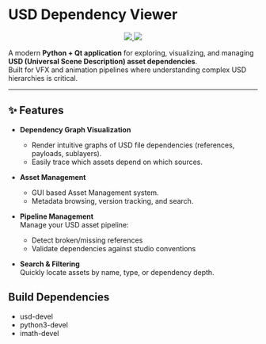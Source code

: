 # USD Dependency Viewer

<p align="center">
  <a href="https://skillicons.dev">
    <img src="https://img.shields.io/badge/C++-00599C?style=for-the-badge&logo=cplusplus&logoColor=white" />
    <img src="https://img.shields.io/badge/Qt-41CD52?style=for-the-badge&logo=qt&logoColor=white" />
  </a>
</p>

A modern **Python + Qt application** for exploring, visualizing, and managing **USD (Universal Scene Description) asset dependencies**.  
Built for VFX and animation pipelines where understanding complex USD hierarchies is critical.

---

## ✨ Features

- **Dependency Graph Visualization**

  - Render intuitive graphs of USD file dependencies (references, payloads, sublayers).
  - Easily trace which assets depend on which sources.

- **Asset Management**

  - GUI based Asset Management system.
  - Metadata browsing, version tracking, and search.

- **Pipeline Management**  
  Manage your USD asset pipeline:

  - Detect broken/missing references
  - Validate dependencies against studio conventions

- **Search & Filtering**  
  Quickly locate assets by name, type, or dependency depth.

## Build Dependencies
- usd-devel
- python3-devel
- imath-devel
